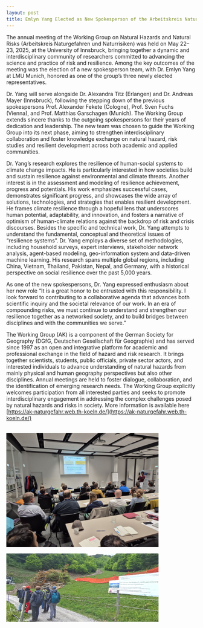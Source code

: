```yaml
---
layout: post
title: Emlyn Yang Elected as New Spokesperson of the Arbeitskreis Naturgefahren und Naturrisiken in DGfG
---
```

The annual meeting of the Working Group on Natural Hazards and Natural Risks (Arbeitskreis Naturgefahren und Naturrisiken) was held on May 22–23, 2025, at the University of Innsbruck, bringing together a dynamic and interdisciplinary community of researchers committed to advancing the science and practice of risk and resilience. Among the key outcomes of the meeting was the election of a new spokesperson team, with Dr. Emlyn Yang at LMU Munich, honored as one of the group’s three newly elected representatives.

Dr. Yang will serve alongside Dr. Alexandra Titz (Erlangen) and Dr. Andreas Mayer (Innsbruck), following the stepping down of the previous spokespersons Prof. Alexander Fekete (Cologne), Prof. Sven Fuchs (Vienna), and Prof. Matthias Garschagen (Munich). The Working Group extends sincere thanks to the outgoing spokespersons for their years of dedication and leadership. The new team was chosen to guide the Working Group into its next phase, aiming to strengthen interdisciplinary collaboration and foster knowledge exchange on natural hazard, risk studies and resilient development across both academic and applied communities.

Dr. Yang’s research explores the resilience of human-social systems to climate change impacts. He is particularly interested in how societies build and sustain resilience against environmental and climate threats. Another interest is in the assessment and modeling of resilience achievement, progress and potentials. His work emphasizes successful cases, demonstrates significant progress, and showcases the wide array of solutions, technologies, and strategies that enables resilient development. He frames climate resilience through a hopeful lens that underscores human potential, adaptability, and innovation, and fosters a narrative of optimism of human-climate relations against the backdrop of risk and crisis discourses. Besides the specific and technical work, Dr. Yang attempts to understand the fundamental, conceptual and theoretical issues of “resilience systems”. Dr. Yang employs a diverse set of methodologies, including household surveys, expert interviews, stakeholder network analysis, agent-based modeling, geo-information system and data-driven machine learning. His research spans multiple global regions, including China, Vietnam, Thailand, Pakistan, Nepal, and Germany, with a historical perspective on social resilience over the past 5,000 years.

As one of the new spokespersons, Dr. Yang expressed enthusiasm about her new role “It is a great honor to be entrusted with this responsibility. I look forward to contributing to a collaborative agenda that advances both scientific inquiry and the societal relevance of our work. In an era of compounding risks, we must continue to understand and strengthen our resilience together as a networked society, and to build bridges between disciplines and with the communities we serve.”

The Working Group (AK) is a component of the German Society for Geography (DGfG, Deutschen Gesellschaft für Geographie) and has served since 1997 as an open and integrative platform for academic and professional exchange in the field of hazard and risk research. It brings together scientists, students, public officials, private sector actors, and interested individuals to advance understanding of natural hazards from mainly physical and human geography perspectives but also other disciplines. Annual meetings are held to foster dialogue, collaboration, and the identification of emerging research needs. The Working Group explicitly welcomes participation from all interested parties and seeks to promote interdisciplinary engagement in addressing the complex challenges posed by natural hazards and risks in society. More information is available here [https://ak-naturgefahr.web.th-koeln.de/](https://ak-naturgefahr.web.th-koeln.de/)

<br>
<div style="display: flex;">
  <img src="/assets/images/content/1748067376532.jpg" style="width: 80%;">
</div>
<br>
<div style="display: flex;">
  <img src="/assets/images/content/Image_20250528102325.jpg" style="width: 80%;">
</div>
